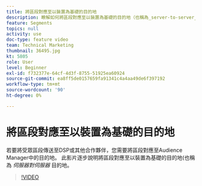 ```yaml
---
title: 將區段對應至以裝置為基礎的目的地
description: 瞭解如何將區段對應至以裝置為基礎的目的地（也稱為_server-to-server_目的地）。 若要將受眾區段傳送至DSP或其他合作夥伴，您需要將區段對應至Audience Manager中的目的地。
feature: Segments
topics: null
activity: use
doc-type: feature video
team: Technical Marketing
thumbnail: 36495.jpg
kt: 5805
role: User
level: Beginner
exl-id: f732377e-64cf-4d3f-8755-51925ea60924
source-git-commit: ea8ff5de0157659fa91341c4a4aa49de6f397192
workflow-type: tm+mt
source-wordcount: '90'
ht-degree: 0%

---
```


# 將區段對應至以裝置為基礎的目的地

若要將受眾區段傳送至DSP或其他合作夥伴，您需要將區段對應至Audience Manager中的目的地。 此影片逐步說明將區段對應至以裝置為基礎的目的地(也稱為 _伺服器對伺服器_ 目的地。

>[!VIDEO](https://video.tv.adobe.com/v/36495/?quality=12&learn=on)
